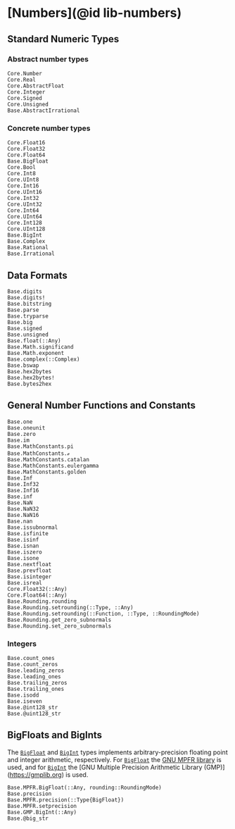 # [Numbers](@id lib-numbers)

## Standard Numeric Types

### Abstract number types

```@docs
Core.Number
Core.Real
Core.AbstractFloat
Core.Integer
Core.Signed
Core.Unsigned
Base.AbstractIrrational
```

### Concrete number types

```@docs
Core.Float16
Core.Float32
Core.Float64
Base.BigFloat
Core.Bool
Core.Int8
Core.UInt8
Core.Int16
Core.UInt16
Core.Int32
Core.UInt32
Core.Int64
Core.UInt64
Core.Int128
Core.UInt128
Base.BigInt
Base.Complex
Base.Rational
Base.Irrational
```

## Data Formats

```@docs
Base.digits
Base.digits!
Base.bitstring
Base.parse
Base.tryparse
Base.big
Base.signed
Base.unsigned
Base.float(::Any)
Base.Math.significand
Base.Math.exponent
Base.complex(::Complex)
Base.bswap
Base.hex2bytes
Base.hex2bytes!
Base.bytes2hex
```

## General Number Functions and Constants

```@docs
Base.one
Base.oneunit
Base.zero
Base.im
Base.MathConstants.pi
Base.MathConstants.ℯ
Base.MathConstants.catalan
Base.MathConstants.eulergamma
Base.MathConstants.golden
Base.Inf
Base.Inf32
Base.Inf16
Base.inf
Base.NaN
Base.NaN32
Base.NaN16
Base.nan
Base.issubnormal
Base.isfinite
Base.isinf
Base.isnan
Base.iszero
Base.isone
Base.nextfloat
Base.prevfloat
Base.isinteger
Base.isreal
Core.Float32(::Any)
Core.Float64(::Any)
Base.Rounding.rounding
Base.Rounding.setrounding(::Type, ::Any)
Base.Rounding.setrounding(::Function, ::Type, ::RoundingMode)
Base.Rounding.get_zero_subnormals
Base.Rounding.set_zero_subnormals
```

### Integers

```@docs
Base.count_ones
Base.count_zeros
Base.leading_zeros
Base.leading_ones
Base.trailing_zeros
Base.trailing_ones
Base.isodd
Base.iseven
Base.@int128_str
Base.@uint128_str
```

## BigFloats and BigInts

The [`BigFloat`](@ref) and [`BigInt`](@ref) types implements
arbitrary-precision floating point and integer arithmetic, respectively. For
[`BigFloat`](@ref) the [GNU MPFR library](https://www.mpfr.org/) is used,
and for [`BigInt`](@ref) the [GNU Multiple Precision Arithmetic Library (GMP)]
(https://gmplib.org) is used.

```@docs
Base.MPFR.BigFloat(::Any, rounding::RoundingMode)
Base.precision
Base.MPFR.precision(::Type{BigFloat})
Base.MPFR.setprecision
Base.GMP.BigInt(::Any)
Base.@big_str
```
